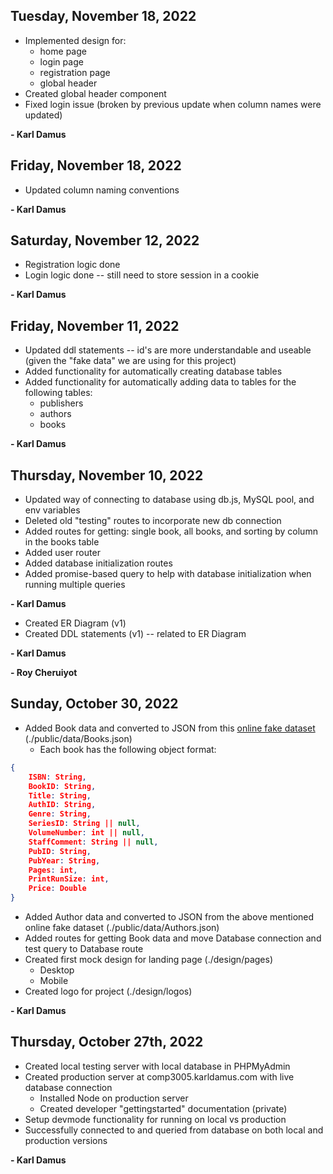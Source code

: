 ## Tuesday, November 18, 2022
- Implemented design for:
  - home page
  - login page
  - registration page
  - global header
- Created global header component
- Fixed login issue (broken by previous update when column names were updated)

**- Karl Damus**

## Friday, November 18, 2022
- Updated column naming conventions

**- Karl Damus**

## Saturday, November 12, 2022
- Registration logic done
- Login logic done -- still need to store session in a cookie

**- Karl Damus**

## Friday, November 11, 2022
- Updated ddl statements -- id's are more understandable and useable (given the "fake data" we are using for this project)
- Added functionality for automatically creating database tables
- Added functionality for automatically adding data to tables for the following tables:
  - publishers
  - authors
  - books

**- Karl Damus**

## Thursday, November 10, 2022
- Updated way of connecting to database using db.js, MySQL pool, and env variables
- Deleted old "testing" routes to incorporate new db connection
- Added routes for getting: single book, all books, and sorting by column in the books table
- Added user router
- Added database initialization routes
- Added promise-based query to help with database initialization when running multiple queries

**- Karl Damus**

- Created ER Diagram (v1)
- Created DDL statements (v1) -- related to ER Diagram

**- Karl Damus**

**- Roy Cheruiyot**

## Sunday, October 30, 2022
- Added Book data and converted to JSON from this [online fake dataset](https://help.tableau.com/current/pro/desktop/en-us/bookshop_data.htm) (./public/data/Books.json)
  - Each book has the following object format:

```json
{
    ISBN: String,
    BookID: String,
    Title: String,
    AuthID: String,
    Genre: String,
    SeriesID: String || null,
    VolumeNumber: int || null,
    StaffComment: String || null,
    PubID: String,
    PubYear: String,
    Pages: int,
    PrintRunSize: int,
    Price: Double
}
```

- Added Author data and converted to JSON from the above mentioned online fake dataset (./public/data/Authors.json)
- Added routes for getting Book data and move Database connection and test query to Database route
- Created first mock design for landing page (./design/pages)
  - Desktop
  - Mobile
- Created logo for project (./design/logos)

**- Karl Damus**

## Thursday, October 27th, 2022

- Created local testing server with local database in PHPMyAdmin
- Created production server at comp3005.karldamus.com with live database connection
  - Installed Node on production server
  - Created developer "gettingstarted" documentation (private)
- Setup devmode functionality for running on local vs production
- Successfully connected to and queried from database on both local and production versions

**- Karl Damus**
